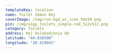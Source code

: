 ```yaml
---
templateKey: location
name: Toilet Zemun Kej
coverImage: /img/run-bgd_wc_icon_50x50.png
pin: /img/aiga_toilets_simple-red_512x512.png
category: Toilets
address: Kej Oslobodjenja bb
latitude: "44.836590"
longitude: "20.419041"
---
```

